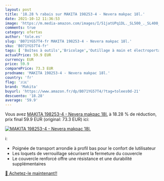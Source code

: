 ```yaml
---
layout: post
title: '18.28 % rabais sur MAKITA 198253-4 - Nevera makpac 18l.'
date: 2021-10-12 11:36:53
image: 'https://m.media-amazon.com/images/I/51jatUPq1DL._SL500_._SL400_.jpg'
comments: true
category: ofertas
author: 'tole.es'
slug: 'B071YG57T4-fr MAKITA 198253-4 - Nevera makpac 18l.'
sku: 'B071YG57T4-fr'
tags: [ 'Boîtes à outils','Bricolage','Outillage à main et électroportatif','Rangement des outils','makita', ]
actualPrice: 59.9 EUR
currency: EUR
price: 59.9
comparePrice: 73.3 EUR
prodname: 'MAKITA 198253-4 - Nevera makpac 18l.'
country: 'fr'
flag: '🇫🇷'
brand: 'Makita'
buyurl: 'https://www.amazon.fr/dp/B071YG57T4/?tag=tolees0d-21'
descuento: '18.28'
average: '59.9'
---
```


Vous avez [MAKITA 198253-4 - Nevera makpac 18l.](https://www.amazon.fr/dp/B071YG57T4/?tag=tolees0d-21)  à  18.28 % de réduction, prix final  59.9 EUR (original: 73.3 EUR) ici:

[![MAKITA 198253-4 - Nevera makpac 18l.](https://m.media-amazon.com/images/I/51jatUPq1DL._SL500_._SL400_.jpg)](https://www.amazon.fr/dp/B071YG57T4/?tag=tolees0d-21)

ℹ️:

- Poignée de transport arrondie à profil bas pour le confort de lutilisateur
- Les loquets de verrouillage sécurisent la fermeture du couvercle
- Le couvercle renforcé offre une résistance et une durabilité supplémentaires

[🛒 Achetez-le maintenant!!](https://www.amazon.fr/dp/B071YG57T4/?tag=tolees0d-21)
